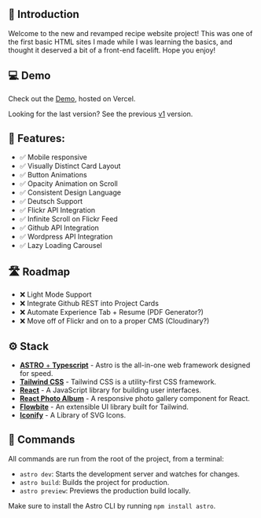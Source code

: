 ## 👋 Introduction

Welcome to the new and revamped recipe website project! This was one of the first basic HTML sites I made while I was learning the basics, and thought it deserved a bit of a front-end facelift. Hope you enjoy!

## 💻 Demo

Check out the [Demo](https://liambsullivan.com), hosted on Vercel.

Looking for the last version? See the previous [v1](https://v1.liambsullivan.com) version.

## 💪 Features:
    
- ✅ Mobile responsive
- ✅ Visually Distinct Card Layout
- ✅ Button Animations
- ✅ Opacity Animation on Scroll
- ✅ Consistent Design Language
- ✅ Deutsch Support
- ✅ Flickr API Integration
- ✅ Infinite Scroll on Flickr Feed
- ✅ Github API Integration
- ✅ Wordpress API Integration
- ✅ Lazy Loading Carousel

## 🛣️ Roadmap

- ❌ Light Mode Support
- ❌ Integrate Github REST into Project Cards
- ❌ Automate Experience Tab + Resume (PDF Generator?)
- ❌ Move off of Flickr and on to a proper CMS (Cloudinary?)

## ⚙️ Stack

- [**ASTRO** + **Typescript**](https://astro.build/) - Astro is the all-in-one web framework designed for speed.
- [**Tailwind CSS**](https://tailwindcss.com/) - Tailwind CSS is a utility-first CSS framework.
- [**React**](https://react.dev) - A JavaScript library for building user interfaces.
- [**React Photo Album**](https://react-photo-album.com/) - A responsive photo gallery component for React.
- [**Flowbite**](https://flowbite.com/) - An extensible UI library built for Tailwind.
- [**Iconify**](https://iconify.design) - A Library of SVG Icons.

## 🧞 Commands

All commands are run from the root of the project, from a terminal:

- `astro dev`: Starts the development server and watches for changes.
- `astro build`: Builds the project for production.
- `astro preview`: Previews the production build locally.

Make sure to install the Astro CLI by running `npm install astro`.
